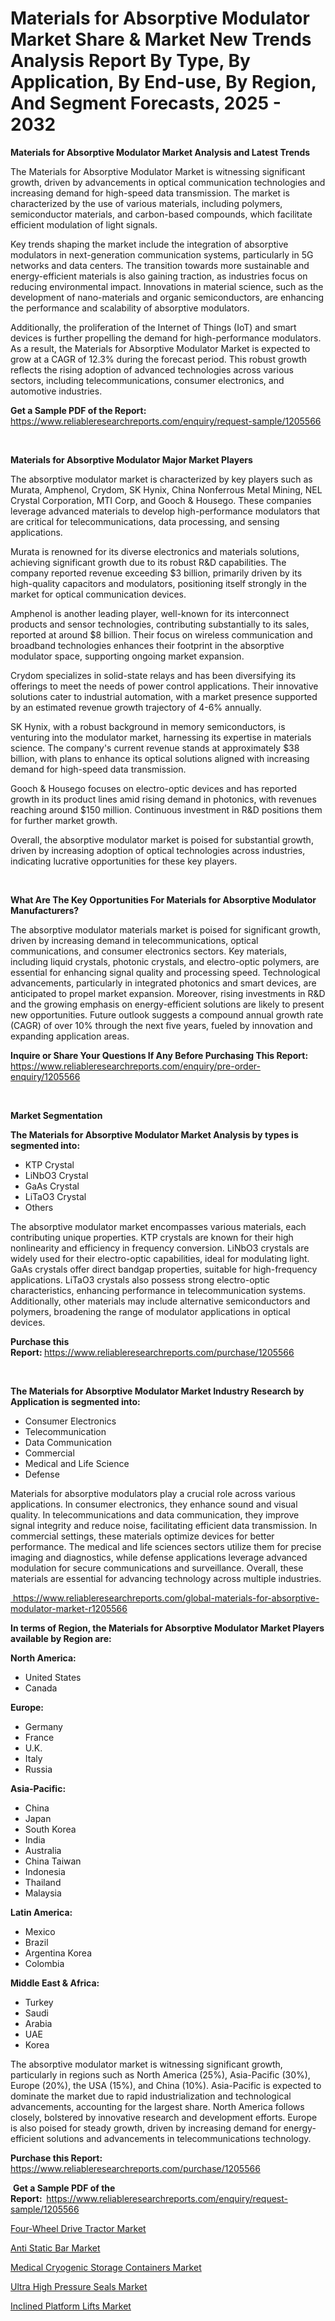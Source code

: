 <p><h1>Materials for Absorptive Modulator Market Share & Market New Trends Analysis Report By Type, By Application, By End-use, By Region, And Segment Forecasts, 2025 - 2032</h1></p><p><strong>Materials for Absorptive Modulator Market Analysis and Latest Trends</strong></p>
<p><p>The Materials for Absorptive Modulator Market is witnessing significant growth, driven by advancements in optical communication technologies and increasing demand for high-speed data transmission. The market is characterized by the use of various materials, including polymers, semiconductor materials, and carbon-based compounds, which facilitate efficient modulation of light signals. </p><p>Key trends shaping the market include the integration of absorptive modulators in next-generation communication systems, particularly in 5G networks and data centers. The transition towards more sustainable and energy-efficient materials is also gaining traction, as industries focus on reducing environmental impact. Innovations in material science, such as the development of nano-materials and organic semiconductors, are enhancing the performance and scalability of absorptive modulators.</p><p>Additionally, the proliferation of the Internet of Things (IoT) and smart devices is further propelling the demand for high-performance modulators. As a result, the Materials for Absorptive Modulator Market is expected to grow at a CAGR of 12.3% during the forecast period. This robust growth reflects the rising adoption of advanced technologies across various sectors, including telecommunications, consumer electronics, and automotive industries.</p></p>
<p><strong>Get a Sample PDF of the Report:&nbsp;</strong> <a href="https://www.reliableresearchreports.com/enquiry/request-sample/1205566?utm_campaign=11&utm_medium=2&utm_source=Github&utm_content=ia&utm_term=26032025&utm_id=materials-for-absorptive-modulator">https://www.reliableresearchreports.com/enquiry/request-sample/1205566</a></p>
<p>&nbsp;</p>
<p><strong>Materials for Absorptive Modulator Major Market Players</strong></p>
<p><p>The absorptive modulator market is characterized by key players such as Murata, Amphenol, Crydom, SK Hynix, China Nonferrous Metal Mining, NEL Crystal Corporation, MTI Corp, and Gooch & Housego. These companies leverage advanced materials to develop high-performance modulators that are critical for telecommunications, data processing, and sensing applications.</p><p>Murata is renowned for its diverse electronics and materials solutions, achieving significant growth due to its robust R&D capabilities. The company reported revenue exceeding $3 billion, primarily driven by its high-quality capacitors and modulators, positioning itself strongly in the market for optical communication devices.</p><p>Amphenol is another leading player, well-known for its interconnect products and sensor technologies, contributing substantially to its sales, reported at around $8 billion. Their focus on wireless communication and broadband technologies enhances their footprint in the absorptive modulator space, supporting ongoing market expansion.</p><p>Crydom specializes in solid-state relays and has been diversifying its offerings to meet the needs of power control applications. Their innovative solutions cater to industrial automation, with a market presence supported by an estimated revenue growth trajectory of 4-6% annually.</p><p>SK Hynix, with a robust background in memory semiconductors, is venturing into the modulator market, harnessing its expertise in materials science. The company's current revenue stands at approximately $38 billion, with plans to enhance its optical solutions aligned with increasing demand for high-speed data transmission.</p><p>Gooch & Housego focuses on electro-optic devices and has reported growth in its product lines amid rising demand in photonics, with revenues reaching around $150 million. Continuous investment in R&D positions them for further market growth.</p><p>Overall, the absorptive modulator market is poised for substantial growth, driven by increasing adoption of optical technologies across industries, indicating lucrative opportunities for these key players.</p></p>
<p>&nbsp;</p>
<p><strong>What Are The Key Opportunities For Materials for Absorptive Modulator Manufacturers?</strong></p>
<p><p>The absorptive modulator materials market is poised for significant growth, driven by increasing demand in telecommunications, optical communications, and consumer electronics sectors. Key materials, including liquid crystals, photonic crystals, and electro-optic polymers, are essential for enhancing signal quality and processing speed. Technological advancements, particularly in integrated photonics and smart devices, are anticipated to propel market expansion. Moreover, rising investments in R&D and the growing emphasis on energy-efficient solutions are likely to present new opportunities. Future outlook suggests a compound annual growth rate (CAGR) of over 10% through the next five years, fueled by innovation and expanding application areas.</p></p>
<p><strong>Inquire or Share Your Questions If Any Before Purchasing This Report:</strong> <a href="https://www.reliableresearchreports.com/enquiry/pre-order-enquiry/1205566?utm_campaign=11&utm_medium=2&utm_source=Github&utm_content=ia&utm_term=26032025&utm_id=materials-for-absorptive-modulator">https://www.reliableresearchreports.com/enquiry/pre-order-enquiry/1205566</a></p>
<p>&nbsp;</p>
<p><strong>Market Segmentation</strong></p>
<p><strong>The Materials for Absorptive Modulator Market Analysis by types is segmented into:</strong></p>
<p><ul><li>KTP Crystal</li><li>LiNbO3 Crystal</li><li>GaAs Crystal</li><li>LiTaO3 Crystal</li><li>Others</li></ul></p>
<p><p>The absorptive modulator market encompasses various materials, each contributing unique properties. KTP crystals are known for their high nonlinearity and efficiency in frequency conversion. LiNbO3 crystals are widely used for their electro-optic capabilities, ideal for modulating light. GaAs crystals offer direct bandgap properties, suitable for high-frequency applications. LiTaO3 crystals also possess strong electro-optic characteristics, enhancing performance in telecommunication systems. Additionally, other materials may include alternative semiconductors and polymers, broadening the range of modulator applications in optical devices.</p></p>
<p><strong>Purchase this Report:&nbsp;</strong><a href="https://www.reliableresearchreports.com/purchase/1205566?utm_campaign=11&utm_medium=2&utm_source=Github&utm_content=ia&utm_term=26032025&utm_id=materials-for-absorptive-modulator">https://www.reliableresearchreports.com/purchase/1205566</a></p>
<p>&nbsp;</p>
<p><strong>The Materials for Absorptive Modulator Market Industry Research by Application is segmented into:</strong></p>
<p><ul><li>Consumer Electronics</li><li>Telecommunication</li><li>Data Communication</li><li>Commercial</li><li>Medical and Life Science</li><li>Defense</li></ul></p>
<p><p>Materials for absorptive modulators play a crucial role across various applications. In consumer electronics, they enhance sound and visual quality. In telecommunications and data communication, they improve signal integrity and reduce noise, facilitating efficient data transmission. In commercial settings, these materials optimize devices for better performance. The medical and life sciences sectors utilize them for precise imaging and diagnostics, while defense applications leverage advanced modulation for secure communications and surveillance. Overall, these materials are essential for advancing technology across multiple industries.</p></p>
<p><a href="https://www.reliableresearchreports.com/global-materials-for-absorptive-modulator-market-r1205566?utm_campaign=11&utm_medium=2&utm_source=Github&utm_content=ia&utm_term=26032025&utm_id=materials-for-absorptive-modulator">&nbsp;https://www.reliableresearchreports.com/global-materials-for-absorptive-modulator-market-r1205566</a></p>
<p><strong>In terms of Region, the Materials for Absorptive Modulator Market Players available by Region are:</strong></p>
<p>
    <p> <strong> North America: </strong>
        <ul>
            <li>United States</li>
            <li>Canada</li>
        </ul>
        </p> 
    <p> <strong> Europe: </strong>
        <ul>
            <li>Germany</li>
            <li>France</li>
            <li>U.K.</li>
            <li>Italy</li>
            <li>Russia</li>
        </ul>
        </p> 
    <p> <strong> Asia-Pacific: </strong>
        <ul>
            <li>China</li>
            <li>Japan</li>
            <li>South Korea</li>
            <li>India</li>
            <li>Australia</li>
            <li>China Taiwan</li>
            <li>Indonesia</li>
            <li>Thailand</li>
            <li>Malaysia</li>
        </ul>
        </p> 
    <p> <strong> Latin America: </strong>
        <ul>
            <li>Mexico</li>
            <li>Brazil</li>
            <li>Argentina Korea</li>
            <li>Colombia</li>
        </ul>
        </p> 
    <p> <strong> Middle East & Africa: </strong>
        <ul>
            <li>Turkey</li>
            <li>Saudi</li>
            <li>Arabia</li>
            <li>UAE</li>
            <li>Korea</li>
        </ul>
    </p>
    </p>
<p><p>The absorptive modulator market is witnessing significant growth, particularly in regions such as North America (25%), Asia-Pacific (30%), Europe (20%), the USA (15%), and China (10%). Asia-Pacific is expected to dominate the market due to rapid industrialization and technological advancements, accounting for the largest share. North America follows closely, bolstered by innovative research and development efforts. Europe is also poised for steady growth, driven by increasing demand for energy-efficient solutions and advancements in telecommunications technology.</p></p>
<p><strong>Purchase this Report: </strong><a href="https://www.reliableresearchreports.com/purchase/1205566?utm_campaign=11&utm_medium=2&utm_source=Github&utm_content=ia&utm_term=26032025&utm_id=materials-for-absorptive-modulator">https://www.reliableresearchreports.com/purchase/1205566</a></p>
<p>&nbsp;<strong>Get a Sample PDF of the Report:&nbsp;&nbsp;</strong><a href="https://www.reliableresearchreports.com/enquiry/request-sample/1205566?utm_campaign=11&utm_medium=2&utm_source=Github&utm_content=ia&utm_term=26032025&utm_id=materials-for-absorptive-modulator">https://www.reliableresearchreports.com/enquiry/request-sample/1205566</a></p>
<p><strong></strong></p>
<p><p><a href="https://github.com/zappasuccofz/Market-Research-Report-List-1/blob/main/four-wheel-drive-tractor-market.md?utm_campaign=11&utm_medium=2&utm_source=Github&utm_content=ia&utm_term=26032025&utm_id=materials-for-absorptive-modulator">Four-Wheel Drive Tractor Market</a></p><p><a href="https://www.linkedin.com/pulse/anti-static-bar-market-overview-2025-2032-projected-147-nhjnf?utm_campaign=11&utm_medium=2&utm_source=Github&utm_content=ia&utm_term=26032025&utm_id=materials-for-absorptive-modulator">Anti Static Bar Market</a></p><p><a href="https://github.com/lamlebienz7j/Market-Research-Report-List-1/blob/main/medical-cryogenic-storage-containers-market.md?utm_campaign=11&utm_medium=2&utm_source=Github&utm_content=ia&utm_term=26032025&utm_id=materials-for-absorptive-modulator">Medical Cryogenic Storage Containers Market</a></p><p><a href="https://www.linkedin.com/pulse/ultra-high-pressure-seals-market-research-report-shows-impressive-ms1hf?utm_campaign=11&utm_medium=2&utm_source=Github&utm_content=ia&utm_term=26032025&utm_id=materials-for-absorptive-modulator">Ultra High Pressure Seals Market</a></p><p><a href="https://www.linkedin.com/pulse/comprehensive-examination-inclined-platform-lifts-market-nqduf?utm_campaign=11&utm_medium=2&utm_source=Github&utm_content=ia&utm_term=26032025&utm_id=materials-for-absorptive-modulator">Inclined Platform Lifts Market</a></p></p>